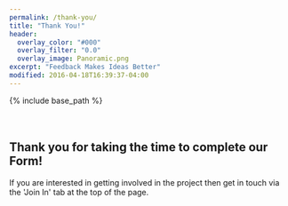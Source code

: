 ```yaml
---
permalink: /thank-you/
title: "Thank You!"
header:
  overlay_color: "#000"
  overlay_filter: "0.0"
  overlay_image: Panoramic.png
excerpt: "Feedback Makes Ideas Better"
modified: 2016-04-18T16:39:37-04:00
---
```


{% include base_path %}
<br>
<br>
<br>
## Thank you for taking the time to complete our Form!

If you are interested in getting involved in the project then get in touch via the 'Join In' tab at the top of the page. 


